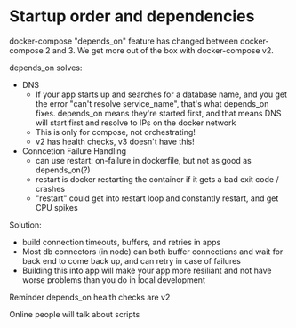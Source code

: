 # Startup order and dependencies

docker-compose "depends_on" feature has changed between docker-compose 2 and 3.
We get more out of the box with docker-compose v2.

depends_on solves:
 - DNS
   - If your app starts up and searches for a database name, and you get
     the error "can't resolve service_name", that's what depends_on fixes.
     depends_on means they're started first, and that means DNS will start
     first and resolve to IPs on the docker network
   - This is only for compose, not orchestrating!
   - v2 has health checks, v3 doesn't have this!
 - Conncetion Failure Handling
   - can use restart: on-failure in dockerfile, but not as good as depends_on(?)
   - restart is docker restarting the container if it gets a bad exit code / crashes
   - "restart" could get into restart loop and constantly restart, and get CPU spikes

Solution:
 - build connection timeouts, buffers, and retries in apps
 - Most db connectors (in node) can both buffer connections and wait for back end
   to come back up, and can retry in case of failures
 - Building this into app will make your app more resiliant and not have worse
   problems than you do in local development

Reminder depends_on health checks are v2

Online people will talk about scripts
